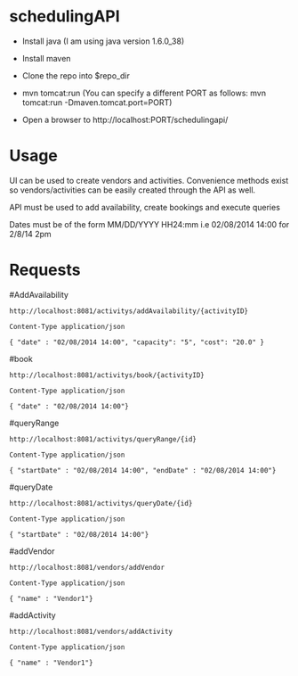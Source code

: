 schedulingAPI
=============

* Install java (I am using java version 1.6.0_38)
* Install maven

* Clone the repo into $repo_dir

* mvn tomcat:run
(You can specify a different PORT as follows: mvn tomcat:run -Dmaven.tomcat.port=PORT)

* Open a browser to http://localhost:PORT/schedulingapi/

Usage
=====

UI can be used to create vendors and activities. Convenience methods exist so vendors/activities can be easily created
through the API as well.

API must be used to add availability, create bookings and execute queries

Dates must be of the form MM/DD/YYYY HH24:mm i.e 02/08/2014 14:00 for 2/8/14 2pm

Requests
======

#AddAvailability
```
http://localhost:8081/activitys/addAvailability/{activityID}

Content-Type application/json

{ "date" : "02/08/2014 14:00", "capacity": "5", "cost": "20.0" }
```
#book
```
http://localhost:8081/activitys/book/{activityID}

Content-Type application/json

{ "date" : "02/08/2014 14:00"}
```
#queryRange

```
http://localhost:8081/activitys/queryRange/{id}

Content-Type application/json

{ "startDate" : "02/08/2014 14:00", "endDate" : "02/08/2014 14:00"}
```

#queryDate
```
http://localhost:8081/activitys/queryDate/{id}

Content-Type application/json

{ "startDate" : "02/08/2014 14:00"}
```

#addVendor
```
http://localhost:8081/vendors/addVendor

Content-Type application/json

{ "name" : "Vendor1"}
```

#addActivity
```
http://localhost:8081/vendors/addActivity

Content-Type application/json

{ "name" : "Vendor1"}
```